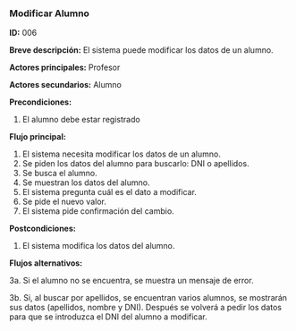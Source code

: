 ### **Modificar Alumno**

**ID:** 006

**Breve descripción:** El sistema puede modificar los datos de un alumno.

**Actores principales:** Profesor

**Actores secundarios:** Alumno

**Precondiciones:**

 1. El alumno debe estar registrado

 **Flujo principal:**

  1. El sistema necesita modificar los datos de un alumno.
  2. Se piden los datos del alumno para buscarlo: DNI o apellidos.
  3. Se busca el alumno.
  4. Se muestran los datos del alumno.
  5. El sistema pregunta cuál es el dato a modificar.
  6. Se pide el nuevo valor.
  7. El sistema pide confirmación del cambio.

 **Postcondiciones:**

  1. El sistema modifica los datos del alumno.

 **Flujos alternativos:**
 
  3a. Si el alumno no se encuentra, se muestra un mensaje de error.

  3b. Si, al buscar por apellidos, se encuentran varios alumnos, se mostrarán sus datos (apellidos, nombre y DNI).
      Después se volverá a pedir los datos para que se introduzca el DNI del alumno a modificar.